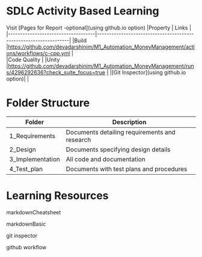# SDLC Activity Based Learning
Visit [Pages for Report -optional](using github.io option)
|Property                            | Links                                                 |
|------------------------------------|------------------------------------------------------------------|
|Build                               |https://github.com/devadarshinim/M1_Automation_MoneyManagement/actions/workflows/c-cpp.yml                  |	                                                               
|Code Quality	                     |
|Unity	                             |https://github.com/devadarshinim/M1_Automation_MoneyManagement/runs/4296292636?check_suite_focus=true    |
|[Git Inspector](using github.io option)|                                                   |


# Folder Structure

|Folder	         |Description                                               |
|----------------|----------------------------------------------------------|
|1_Requirements  |Documents detailing requirements and research             |
|2_Design      	 |Documents specifying design details                       |
|3_Implementation|All code and documentation                                |
|4_Test_plan	 |Documents with test plans and procedures                  |

# Learning Resources
markdownCheatsheet

markdownBasic

git inspector

github workflow